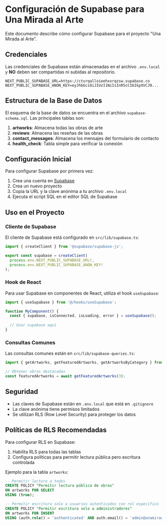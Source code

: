 # Configuración de Supabase para Una Mirada al Arte

Este documento describe cómo configurar Supabase para el proyecto "Una Mirada al Arte".

## Credenciales

Las credenciales de Supabase están almacenadas en el archivo `.env.local` y **NO** deben ser compartidas ni subidas al repositorio.

```
NEXT_PUBLIC_SUPABASE_URL=https://cturqalloieehxxrqzsw.supabase.co
NEXT_PUBLIC_SUPABASE_ANON_KEY=eyJhbGciOiJIUzI1NiIsInR5cCI6IkpXVCJ9...
```

## Estructura de la Base de Datos

El esquema de la base de datos se encuentra en el archivo `supabase-schema.sql`. Las principales tablas son:

1. **artworks**: Almacena todas las obras de arte
2. **reviews**: Almacena las reseñas de las obras
3. **contact_messages**: Almacena los mensajes del formulario de contacto
4. **health_check**: Tabla simple para verificar la conexión

## Configuración Inicial

Para configurar Supabase por primera vez:

1. Crea una cuenta en [Supabase](https://supabase.com/)
2. Crea un nuevo proyecto
3. Copia la URL y la clave anónima a tu archivo `.env.local`
4. Ejecuta el script SQL en el editor SQL de Supabase

## Uso en el Proyecto

### Cliente de Supabase

El cliente de Supabase está configurado en `src/lib/supabase.ts`:

```typescript
import { createClient } from '@supabase/supabase-js';

export const supabase = createClient(
  process.env.NEXT_PUBLIC_SUPABASE_URL!,
  process.env.NEXT_PUBLIC_SUPABASE_ANON_KEY!
);
```

### Hook de React

Para usar Supabase en componentes de React, utiliza el hook `useSupabase`:

```typescript
import { useSupabase } from '@/hooks/useSupabase';

function MyComponent() {
  const { supabase, isConnected, isLoading, error } = useSupabase();
  
  // Usar supabase aquí
}
```

### Consultas Comunes

Las consultas comunes están en `src/lib/supabase-queries.ts`:

```typescript
import { getArtworks, getFeaturedArtworks, getArtworksByCategory } from '@/lib/supabase-queries';

// Obtener obras destacadas
const featuredArtworks = await getFeaturedArtworks(3);
```

## Seguridad

- Las claves de Supabase están en `.env.local` que está en `.gitignore`
- La clave anónima tiene permisos limitados
- Se utilizan RLS (Row Level Security) para proteger los datos

## Políticas de RLS Recomendadas

Para configurar RLS en Supabase:

1. Habilita RLS para todas las tablas
2. Configura políticas para permitir lectura pública pero escritura controlada

Ejemplo para la tabla `artworks`:

```sql
-- Permitir lectura a todos
CREATE POLICY "Permitir lectura pública de obras" 
ON artworks FOR SELECT 
USING (true);

-- Permitir escritura solo a usuarios autenticados con rol específico
CREATE POLICY "Permitir escritura solo a administradores" 
ON artworks FOR INSERT 
USING (auth.role() = 'authenticated' AND auth.email() = 'admin@unamiradaalarte.com');
```